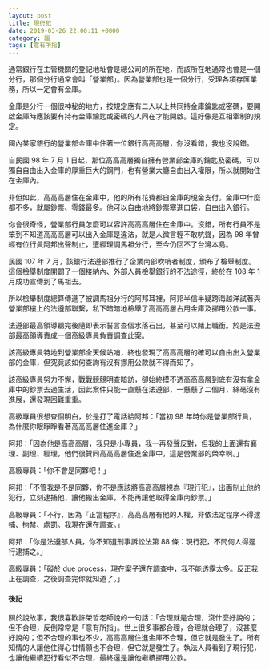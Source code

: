 ```yaml
---
layout: post
title: 現行犯
date: 2019-03-26 22:00:11 +0000
category: 謅
tags: [意有所指]
---
```



通常銀行在主管機關的登記地址會是總公司的所在地，而該所在地通常也會是一個分行，那個分行通常會叫「營業部」。因為營業部也是一個分行，受理各項存匯業務，所以一定會有金庫。

金庫是分行一個很神秘的地方，按規定應有二人以上共同持金庫鑰匙或密碼，要開啟金庫時應該要有持有金庫鑰匙或密碼的人同在才能開啟。這好像是互相牽制的規定。

<!--more-->

國內某家銀行的營業部金庫中住著一位銀行高高高層，你沒看錯，我也沒說錯。

自民國 98 年 7 月 1 日起，那位高高高層獨自擁有營業部金庫的鑰匙及密碼，可以獨自自由出入金庫的厚重巨大的鋼門，也有營業大廳自由出入權限，所以就開始住在金庫內。

非但如此，高高高層住在金庫中，他的所有花費都自金庫的現金支付。金庫中什麼都不多，就屬鈔票、零錢最多。他可以自由地將鈔票塞進口袋，自由出入銀行。

你會很奇怪，營業部行員怎麼可以容許高高高層住在金庫中。沒錯，所有行員不是笨到不知道高高高層可以出入金庫是違法，就是人微言輕不敢吭聲，因為 98 年曾經有位行員阿邦出聲制止，遭經理調馬祖分行，至今仍回不了台灣本島。

民國 107 年 7 月，該銀行法遵部推行了企業內部吹哨者制度，頒布了檢舉制度。這個檢舉制度開闢了一個接納內、外部人員檢舉銀行的不法途徑，終於在 108 年 1 月成功宣傳到了馬祖去。

所以檢舉制度總算傳進了被調馬祖分行的阿邦耳裡，阿邦半信半疑跨海越洋試著與營業部樓上的法遵部聯繫，私下暗暗地檢舉了高高高層占用金庫及挪用公款一事。

法遵部最高領導聽完後隨即表示誓言查個水落石出，甚至可以賭上職銜。於是法遵部最高領導責成一個高級專員負責調查此案。

該高級專員特地到營業部全天候站哨，終也發現了高高高層的確可以自由出入營業部的金庫，但究竟該如何查詢有沒有挪用公款就不得而知了。

該高級專員努力不懈，戰戰競競明查暗訪，卻始終摸不透高高高層到底有沒有拿金庫中的鈔票去過生活，因此案件只能一直懸在法遵部，一懸懸了二個月，絲毫沒有進展，還發現困難重重。

高級專員很想查個明白，於是打了電話給阿邦：「當初 98 年時你是營業部行員，為什麼你眼睜睜看著高高高層住進金庫？」

阿邦：「因為他是高高高層，我只是小專員，我一再發聲反對，但我的上面還有襄理、副理、經理，他們很贊同高高高層住進金庫中，這是營業部的榮幸啊。」

高級專員：「你不會是同夥吧！」

阿邦：「不管我是不是同夥，你不是應該將高高高層視為『現行犯』，出面制止他的犯行，立刻逮捕他，讓他搬出金庫，不能再讓他取得金庫內鈔票。」

高級專員：「不行，因為『正當程序』，高高高層有他的人權，非依法定程序不得逮捕、拘禁、處罰。我現在還在調查。」

阿邦：「你是法遵部人員，你不知道刑事訴訟法第 88 條：現行犯，不問何人得逕行逮捕之。」

高級專員：「礙於 due process，現在案子還在調查中，我不能透露太多。反正我正在調查，之後調查完你就知道了。」


#### 後記

關於說故事，我很喜歡許榮哲老師說的一句話：「合理就是合理，沒什麼好說的；但不合理，反倒常常是「意有所指」。世上很多事都合理，合理就合理了，沒甚麼好說的；但不合理的事也不少，高高高層住進金庫不合理，但它就是發生了。所有知情的人讓他住得心甘情願也不合理，但它就是發生了。執法人員看到了現行犯，也讓他繼續犯行看似不合理，最終還是讓他繼續挪用公款。

